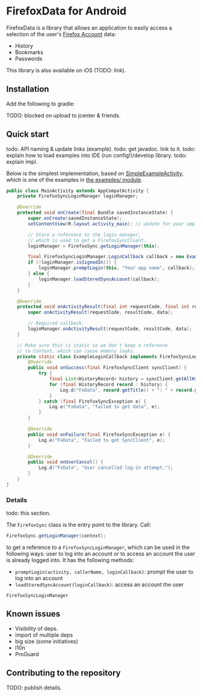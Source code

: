 # FirefoxData for Android
FirefoxData is a library that allows an application to easily access a
selection of the user's [Firefox Account][fxa] data:
* History
* Bookmarks
* Passwords

This library is also available on iOS (TODO: link).

## Installation
Add the following to gradle:

TODO: blocked on upload to jcenter & friends.

## Quick start
todo: API naming & update links (example).
todo: get javadoc. link to it.
todo: explain how to load examples into IDE (run config!)/develop library.
todo: explain impl.

Below is the simplest implementation, based on [SimpleExampleActivity][], which
is one of the examples in [the examples/ module][example].

```java
public class MainActivity extends AppCompatActivity {
    private FirefoxSyncLoginManager loginManager;

    @Override
    protected void onCreate(final Bundle savedInstanceState) {
        super.onCreate(savedInstanceState);
        setContentView(R.layout.activity_main); // update for your implementation.

        // Store a reference to the login manager,
        // which is used to get a FirefoxSyncClient.
        loginManager = FirefoxSync.getLoginManager(this);

        final FirefoxSyncLoginManager.LoginCallback callback = new ExampleLoginCallback(this);
        if (!loginManager.isSignedIn()) {
            loginManager.promptLogin(this, "Your app name", callback);
        } else {
            loginManager.loadStoredSyncAccount(callback);
        }
    }

    @Override
    protected void onActivityResult(final int requestCode, final int resultCode, final Intent data) {
        super.onActivityResult(requestCode, resultCode, data);

        // Required callback.
        loginManager.onActivityResult(requestCode, resultCode, data);
    }

    // Make sure this is static so we don't keep a reference
    // to Context, which can cause memory leaks.
    private static class ExampleLoginCallback implements FirefoxSyncLoginManager.LoginCallback {
        @Override
        public void onSuccess(final FirefoxSyncClient syncClient) {
            try {
                final List<HistoryRecord> history = syncClient.getAllHistory().getResult();
                for (final HistoryRecord record : history) {
                    Log.d("FxData", record.getTitle() + ": " + record.getURI());
                }
            } catch (final FirefoxSyncException e) {
                Log.e("FxData", "failed to get data", e);
            }
        }

        @Override
        public void onFailure(final FirefoxSyncException e) {
            Log.e("FxData", "Failed to get SyncClient", e);
        }

        @Override
        public void onUserCancel() {
            Log.d("FxData", "User cancelled log-in attempt.");
        }
    }
}
```

### Details
todo: this section.

The `FirefoxSync` class is the entry point to the library. Call:
```java
FirefoxSync.getLoginManager(context);
```

to get a reference to a `FirefoxSyncLoginManager`, which can be used in the
following ways:
user to log into an account or to access an account the user is already logged
into. It has the following methods:
* `promptLogin(activity, callerName, loginCallback)`: prompt the user to log
into an account
* `loadStoredSyncAccount(loginCallback)`: access an account the user

`FirefoxSyncLoginManager`

## Known issues
* Visibility of deps.
* import of multiple deps
* big size (some initiatives)
* l10n
* ProGuard

## Contributing to the repository
TODO: publish details.

[SimpleExampleActivity]: https://github.com/mcomella/FirefoxAccounts-android/blob/master/example/src/main/java/org/mozilla/sync/example/SimpleExampleActivity.java
[example]: https://github.com/mcomella/FirefoxAccounts-android/tree/master/example/src/main/java/org/mozilla/sync/example
[fxa]: https://developer.mozilla.org/en-US/docs/Mozilla/Tech/Firefox_Accounts
